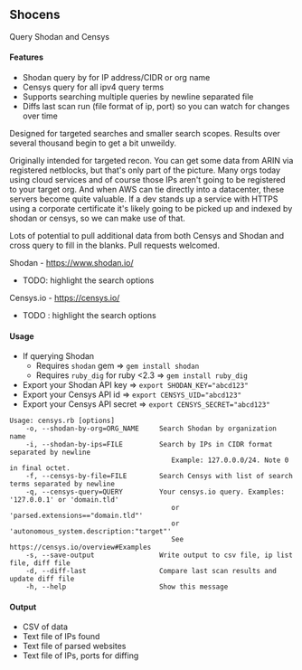 ## Shocens

Query Shodan and Censys 

#### Features
* Shodan query by for IP address/CIDR or org name
* Censys query for all ipv4 query terms
* Supports searching multiple queries by newline separated file
* Diffs last scan run (file format of ip, port) so you can watch for changes over time

Designed for targeted searches and smaller search scopes. Results over several thousand begin to get a bit unweildy.

Originally intended for targeted recon. You can get some data from ARIN via registered netblocks, but that's only part of the picture.
Many orgs today using cloud services and of course those IPs aren't going to be registered to your target org. And when AWS can tie
directly into a datacenter, these servers become quite valuable. If a dev stands up a service with HTTPS using a corporate certificate
it's likely going to be picked up and indexed by shodan or censys, so we can make use of that.

Lots of potential to pull additional data from both Censys and Shodan and cross query to fill in the blanks. Pull requests welcomed.

Shodan - https://www.shodan.io/
  * TODO: highlight the search options

Censys.io - https://censys.io/
  * TODO : highlight the search options

#### Usage

* If querying Shodan
  * Requires `shodan` gem               => `gem install shodan`
  * Requires `ruby_dig` for ruby <2.3   => `gem install ruby_dig`
* Export your Shodan API key            => `export SHODAN_KEY="abcd123"`
* Export your Censys API id             => `export CENSYS_UID="abcd123"`
* Export your Censys API secret         => `export CENSYS_SECRET="abcd123"`

```
Usage: censys.rb [options]
    -o, --shodan-by-org=ORG_NAME     Search Shodan by organization name
    -i, --shodan-by-ips=FILE         Search by IPs in CIDR format separated by newline
                                        Example: 127.0.0.0/24. Note 0 in final octet.
    -f, --censys-by-file=FILE        Search Censys with list of search terms separated by newline
    -q, --censys-query=QUERY         Your censys.io query. Examples: '127.0.0.1' or 'domain.tld'
                                        or 'parsed.extensions=="domain.tld"'
                                        or 'autonomous_system.description:"target"'
                                        See https://censys.io/overview#Examples
    -s, --save-output                Write output to csv file, ip list file, diff file
    -d, --diff-last                  Compare last scan results and update diff file
    -h, --help                       Show this message
```

#### Output
* CSV of data
* Text file of IPs found
* Text file of parsed websites 
* Text file of IPs, ports for diffing
